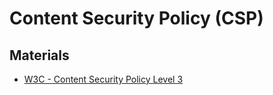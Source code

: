 # Content Security Policy (CSP)

## Materials
- [W3C - Content Security Policy Level 3](https://www.w3.org/TR/CSP3/)

